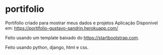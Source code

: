# portifolio
Portifolio criado para mostrar meus dados e projetos
Aplicação Disponivel em: https://portifolio-gustavo-sandrin.herokuapp.com/

Feito usando um template baixado do https://startbootstrap.com.

Feito usando python, django, html e css.
